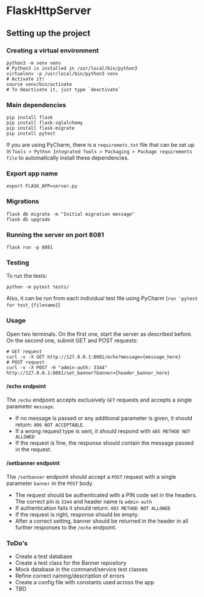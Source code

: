 # FlaskHttpServer

## Setting up the project

### Creating a virtual environment

```
python3 -m venv venv
# Python3 is installed in /usr/local/bin/python3
virtualenv -p /usr/local/bin/python3 venv
# Activate it!
source venv/bin/activate
# To deactivate it, just type `deactivate`
```

### Main dependencies
```shell script
pip install flask
pip install flask-sqlalchemy
pip install flask-migrate
pip install pytest
```

If you are using PyCharm, there is a `requiremets.txt` file that can be set up in `Tools > Python Integrated Tools > Packaging > Package requirements file` to automatically install these dependencies.

### Export app name
```shell script
export FLASK_APP=server.py
```

### Migrations
```shell script
flask db migrate -m "Initial migration message"
flask db upgrade
```

### Running the server on port 8081
```shell script
flask run -p 8081
```

### Testing
To run the tests:
```shell script
python -m pytest tests/
```

Also, it can be run from each individual test file using PyCharm (`run 'pytest for test_{filename}`)

### Usage
Open two terminals. On the first one, start the server as described before. On the second one, submit GET and POST requests:
```shell script
# GET request
curl -v -X GET http://127.0.0.1:8081/echo?message={message_here}
# POST request
curl -v -X POST -H "admin-auth: 3344" http://127.0.0.1:8081/set_banner?banner={header_banner_here}
```

#### /echo endpoint
The `/echo` endpoint accepts exclusively `GET` requests and accepts a single parameter `message`.
- If no message is passed or any additional parameter is given, it should return:
`406 NOT ACCEPTABLE`.
- If a wrong request type is sent, it should respond with `405 METHOD NOT
ALLOWED`
- If the request is fine, the response should contain the message passed in the
request.

#### /setbanner endpoint
The `/setbanner` endpoint should accept a `POST` request with a single parameter `banner` in the `POST` body.
- The request should be authenticated with a PIN code set in the headers. The correct pin is `3344` and header name is `admin-auth`
- If authentication fails it should return: `403 METHOD NOT ALLOWED`
- If the request is right, response should be empty.
- After a correct setting, banner should be returned in the header in all further
responses to the `/echo` endpoint.


### ToDo's
- Create a test database
- Create a test class for the Banner repository
- Mock database in the command/service test classes
- Refine correct naming/description of errors
- Create a config file with constants used across the app
- TBD